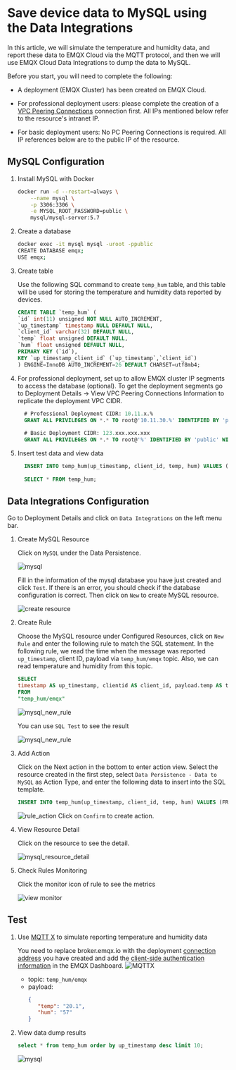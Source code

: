 # Save device data to MySQL using the Data Integrations

In this article, we will simulate the temperature and humidity data, and report these data to EMQX Cloud via the MQTT protocol, and then we will use EMQX Cloud Data Integrations to dump the data to MySQL.

Before you start, you will need to complete the following:

* A deployment (EMQX Cluster) has been created on EMQX Cloud.

* For professional deployment users: please complete the creation of a [VPC Peering Connections](../deployments/vpc_peering.md) connection first. All IPs mentioned below refer to the resource's intranet IP.

* For basic deployment users: No PC Peering Connections is required. All IP references below are to the public IP of the resource.

## MySQL Configuration

1. Install MySQL with Docker

   ```bash
   docker run -d --restart=always \
       --name mysql \
       -p 3306:3306 \
       -e MYSQL_ROOT_PASSWORD=public \
       mysql/mysql-server:5.7
   ```
2. Create a database

   ```bash
   docker exec -it mysql mysql -uroot -ppublic
   CREATE DATABASE emqx;
   USE emqx;
   ```

3. Create table
   
   Use the following SQL command to create `temp_hum` table, and this table will be used for storing the temperature and humidity data reported by devices.

    ```sql
    CREATE TABLE `temp_hum` (
    `id` int(11) unsigned NOT NULL AUTO_INCREMENT,
    `up_timestamp` timestamp NULL DEFAULT NULL,
    `client_id` varchar(32) DEFAULT NULL,
    `temp` float unsigned DEFAULT NULL,
    `hum` float unsigned DEFAULT NULL,
    PRIMARY KEY (`id`),
    KEY `up_timestamp_client_id` (`up_timestamp`,`client_id`)
    ) ENGINE=InnoDB AUTO_INCREMENT=26 DEFAULT CHARSET=utf8mb4;
    ```

5. For professional deployment, set up to allow EMQX cluster IP segments to access the database (optional). To get the deployment segments go to Deployment Details → View VPC Peering Connections Information to replicate the deployment VPC CIDR.

     ```sql
       # Professional Deployment CIDR: 10.11.x.%
       GRANT ALL PRIVILEGES ON *.* TO root@'10.11.30.%' IDENTIFIED BY 'public' WITH GRANT OPTION;
       
       # Basic Deployment CIDR: 123.xxx.xxx.xxx
       GRANT ALL PRIVILEGES ON *.* TO root@'%' IDENTIFIED BY 'public' WITH GRANT OPTION;
     ```

6. Insert test data and view data

   ```sql
     INSERT INTO temp_hum(up_timestamp, client_id, temp, hum) VALUES (FROM_UNIXTIME(1603963414), 'temp_hum-001', 19.1, 55);
     
     SELECT * FROM temp_hum;
   ```

## Data Integrations Configuration

Go to Deployment Details and click on `Data Integrations` on the left menu bar.

1. Create MySQL Resource

   Click on `MySQL` under the Data Persistence.

   ![mysql](./_assets/mysql.png)
 
   Fill in the information of the mysql database you have just created and click `Test`. If there is an error, you should check if the database configuration is correct. Then click on `New` to create MySQL resource.

   ![create resource](./_assets/create_mysql_resource.png)

2. Create Rule

   Choose the MySQL resource under Configured Resources, click on `New Rule` and enter the following rule to match the SQL statement. In the following rule, we read the time when the message was reported `up_timestamp`, client ID, payload via `temp_hum/emqx` topic. Also, we can read temperature and humidity from this topic.

   ```sql
   SELECT
   timestamp AS up_timestamp, clientid AS client_id, payload.temp AS temp, payload.hum AS hum  
   FROM
   "temp_hum/emqx"
   ```
   
   ![mysql_new_rule](./_assets/mysql_new_rule.png)

   You can use `SQL Test` to see the result

   ![mysql_new_rule](./_assets/mysql_create_rule.png) 

3. Add Action

   Click on the Next action in the bottom to enter action view. Select the resource created in the first step, select `Data Persistence - Data to MySQL` as Action Type, and enter the following data to insert into the SQL template.

   ```sql
   INSERT INTO temp_hum(up_timestamp, client_id, temp, hum) VALUES (FROM_UNIXTIME(${up_timestamp}/1000), ${client_id}, ${temp}, ${hum}) 
   ```
   ![rule_action](./_assets/mysql_new_action.png)
   Click on `Confirm` to create action.

4. View Resource Detail

   Click on the resource to see the detail.

   ![mysql_resource_detail](./_assets/mysql_resource_detail.png)


5. Check Rules Monitoring

   Click the monitor icon of rule to see the metrics

   ![view monitor](./_assets/mysql_monitor.png)

## Test

1. Use [MQTT X](https://mqttx.app/) to simulate reporting temperature and humidity data

   You need to replace broker.emqx.io with the deployment [connection address](../deployments/view_deployment.md) you have created and add the [client-side authentication information](../deployments/auth.md) in the EMQX Dashboard.
   ![MQTTX](./_assets/mqttx_publish.png)
    - topic: `temp_hum/emqx`
    - payload:
      ```json
      {
         "temp": "20.1",
         "hum": "57"
      }
      ```

2. View data dump results
      ```sql
      select * from temp_hum order by up_timestamp desc limit 10;
      ```
   ![mysql](./_assets/mysql_query_result.png)

